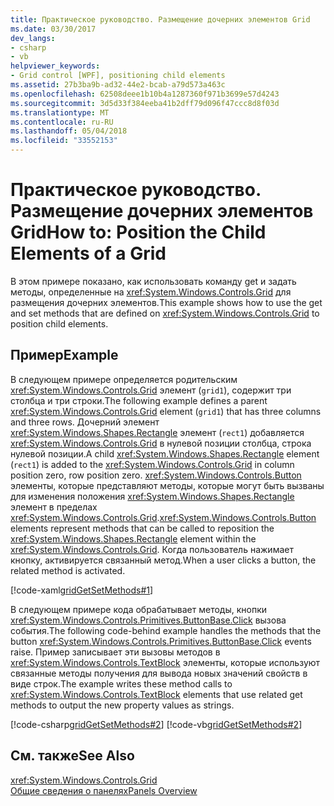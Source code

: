 ```yaml
---
title: Практическое руководство. Размещение дочерних элементов Grid
ms.date: 03/30/2017
dev_langs:
- csharp
- vb
helpviewer_keywords:
- Grid control [WPF], positioning child elements
ms.assetid: 27b3ba9b-ad32-44e2-bcab-a79d573a463c
ms.openlocfilehash: 62508deee1b10b4a1287360f971b3699e57d4243
ms.sourcegitcommit: 3d5d33f384eeba41b2dff79d096f47ccc8d8f03d
ms.translationtype: MT
ms.contentlocale: ru-RU
ms.lasthandoff: 05/04/2018
ms.locfileid: "33552153"
---
```

# <a name="how-to-position-the-child-elements-of-a-grid"></a><span data-ttu-id="3cd34-102">Практическое руководство. Размещение дочерних элементов Grid</span><span class="sxs-lookup"><span data-stu-id="3cd34-102">How to: Position the Child Elements of a Grid</span></span>
<span data-ttu-id="3cd34-103">В этом примере показано, как использовать команду get и задать методы, определенные на <xref:System.Windows.Controls.Grid> для размещения дочерних элементов.</span><span class="sxs-lookup"><span data-stu-id="3cd34-103">This example shows how to use the get and set methods that are defined on <xref:System.Windows.Controls.Grid> to position child elements.</span></span>  
  
## <a name="example"></a><span data-ttu-id="3cd34-104">Пример</span><span class="sxs-lookup"><span data-stu-id="3cd34-104">Example</span></span>  
 <span data-ttu-id="3cd34-105">В следующем примере определяется родительским <xref:System.Windows.Controls.Grid> элемент (`grid1`), содержит три столбца и три строки.</span><span class="sxs-lookup"><span data-stu-id="3cd34-105">The following example defines a parent <xref:System.Windows.Controls.Grid> element (`grid1`) that has three columns and three rows.</span></span> <span data-ttu-id="3cd34-106">Дочерний элемент <xref:System.Windows.Shapes.Rectangle> элемент (`rect1`) добавляется <xref:System.Windows.Controls.Grid> в нулевой позиции столбца, строка нулевой позиции.</span><span class="sxs-lookup"><span data-stu-id="3cd34-106">A child <xref:System.Windows.Shapes.Rectangle> element (`rect1`) is added to the <xref:System.Windows.Controls.Grid> in column position zero, row position zero.</span></span> <span data-ttu-id="3cd34-107"><xref:System.Windows.Controls.Button> элементы, которые представляют методы, которые могут быть вызваны для изменения положения <xref:System.Windows.Shapes.Rectangle> элемент в пределах <xref:System.Windows.Controls.Grid>.</span><span class="sxs-lookup"><span data-stu-id="3cd34-107"><xref:System.Windows.Controls.Button> elements represent methods that can be called to reposition the <xref:System.Windows.Shapes.Rectangle> element within the <xref:System.Windows.Controls.Grid>.</span></span> <span data-ttu-id="3cd34-108">Когда пользователь нажимает кнопку, активируется связанный метод.</span><span class="sxs-lookup"><span data-stu-id="3cd34-108">When a user clicks a button, the related method is activated.</span></span>  
  
 [!code-xaml[gridGetSetMethods#1](../../../../samples/snippets/csharp/VS_Snippets_Wpf/gridGetSetMethods/CSharp/Window1.xaml#1)]  
  
 <span data-ttu-id="3cd34-109">В следующем примере кода обрабатывает методы, кнопки <xref:System.Windows.Controls.Primitives.ButtonBase.Click> вызова события.</span><span class="sxs-lookup"><span data-stu-id="3cd34-109">The following code-behind example handles the methods that the button <xref:System.Windows.Controls.Primitives.ButtonBase.Click> events raise.</span></span> <span data-ttu-id="3cd34-110">Пример записывает эти вызовы методов в <xref:System.Windows.Controls.TextBlock> элементы, которые используют связанные методы получения для вывода новых значений свойств в виде строк.</span><span class="sxs-lookup"><span data-stu-id="3cd34-110">The example writes these method calls to <xref:System.Windows.Controls.TextBlock> elements that use related get methods to output the new property values as strings.</span></span>  
  
 [!code-csharp[gridGetSetMethods#2](../../../../samples/snippets/csharp/VS_Snippets_Wpf/gridGetSetMethods/CSharp/Window1.xaml.cs#2)]
 [!code-vb[gridGetSetMethods#2](../../../../samples/snippets/visualbasic/VS_Snippets_Wpf/gridGetSetMethods/VisualBasic/Window1.xaml.vb#2)]  
  
## <a name="see-also"></a><span data-ttu-id="3cd34-111">См. также</span><span class="sxs-lookup"><span data-stu-id="3cd34-111">See Also</span></span>  
 <xref:System.Windows.Controls.Grid>  
 [<span data-ttu-id="3cd34-112">Общие сведения о панелях</span><span class="sxs-lookup"><span data-stu-id="3cd34-112">Panels Overview</span></span>](../../../../docs/framework/wpf/controls/panels-overview.md)
